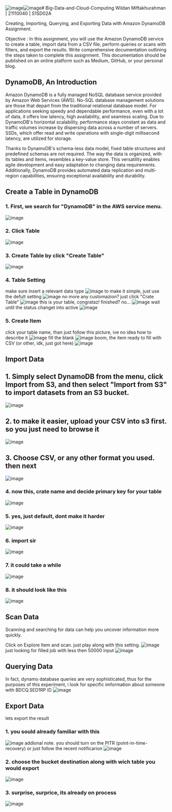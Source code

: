 ![image](https://github.com/BHANKSSS/Big-Data-and-Cloud-Computing/assets/73731578/cf2d91e9-373b-423a-ba76-ae113a3df131)![image](https://github.com/BHANKSSS/Big-Data-and-Cloud-Computing/assets/73731578/39219cf3-a51d-4159-9f3f-78a333160ee5)# Big-Data-and-Cloud-Computing
Wildan Miftakhurahman | 21110040 | S1SD02A

Creating, Importing, Querying, and Exporting Data with Amazon DynamoDB Assignment. 

Objective : In this assignment, you will use the Amazon DynamoDB service to create a table, import data from a CSV file, perform queries or scans with filters, and export the results. Write comprehensive documentation outlining the steps taken to complete this assignment. This documentation should be published on an online platform such as Medium, GitHub, or your personal blog.
## DynamoDB, An Introduction
Amazon DynamoDB is a fully managed NoSQL database service provided by Amazon Web Services (AWS). No-SQL database management solutions are those that depart from the traditional relational database model. For applications seeking speedy and dependable performance, even with a lot of data, it offers low latency, high availability, and seamless scaling. Due to DynamoDB's horizontal scalability, performance stays constant as data and traffic volumes increase by dispersing data across a number of servers. SSDs, which offer read and write operations with single-digit millisecond latency, are utilized for storage.

Thanks to DynamoDB's schema-less data model, fixed table structures and predefined schemas are not required. The way the data is organized, with its tables and items, resembles a key-value store. This versatility enables agile development and easy adaptation to changing data requirements. Additionally, DynamoDB provides automated data replication and multi-region capabilities, ensuring exceptional availability and durability.
## Create a Table in DynamoDB
### 1. First, we search for "DynamoDB" in the AWS service menu.
![image](https://github.com/BHANKSSS/Big-Data-and-Cloud-Computing/assets/73731578/354e29ee-e7e7-41c1-be42-4b93bb10b519)
### 2. Click Table
![image](https://github.com/BHANKSSS/Big-Data-and-Cloud-Computing/assets/73731578/4b923029-5082-4f94-9f96-256f65825863)
### 3. Create Table by click "Create Table"
![image](https://github.com/BHANKSSS/Big-Data-and-Cloud-Computing/assets/73731578/67f24d18-0b7f-4e0c-b1a3-f1ec36fb0e47)
### 4. Table Setting
make sure insert a relevant data type
![image](https://github.com/BHANKSSS/Big-Data-and-Cloud-Computing/assets/73731578/989ab750-4bf2-4f1b-a229-d62113d8814c)
to make it simple, just use the defult setting
![image](https://github.com/BHANKSSS/Big-Data-and-Cloud-Computing/assets/73731578/6b06e3e2-cfa9-4f9f-ac4f-beaf7baf34cb)
no more any customazion? just click "Crate Table"
![image](https://github.com/BHANKSSS/Big-Data-and-Cloud-Computing/assets/73731578/f838c4bb-9434-4dee-9da7-2f13b353caf2)
this is your table, congrataz! finished? no...
![image](https://github.com/BHANKSSS/Big-Data-and-Cloud-Computing/assets/73731578/c87e0169-a743-4678-a2c8-7a877ca37d5e)
wait until the status changet into active
![image](https://github.com/BHANKSSS/Big-Data-and-Cloud-Computing/assets/73731578/ba353a5f-6355-49f9-ae4c-6b8a9ea69769)

### 5. Create Item
click your table name, than just follow this picture, ive no idea how to describe it
![image](https://github.com/BHANKSSS/Big-Data-and-Cloud-Computing/assets/73731578/bf9a2280-b7d1-4b54-a9c8-3562e9edd2b5)
fill the blank
![image](https://github.com/BHANKSSS/Big-Data-and-Cloud-Computing/assets/73731578/d744f55f-e340-430b-87d4-6aa3d565031e)
boom, the item ready to fill with CSV (or other, idk, just got here)
![image](https://github.com/BHANKSSS/Big-Data-and-Cloud-Computing/assets/73731578/6f56c9af-710c-4151-98a7-c5547c3f2ddb)

## Import Data
## 1. Simply select DynamoDB from the menu, click Import from S3, and then select "Import from S3" to import datasets from an S3 bucket.
![image](https://github.com/BHANKSSS/Big-Data-and-Cloud-Computing/assets/73731578/8fc4a89f-e3ce-4c7b-afa9-01a82ed6fa0f)
## 2. to make it easier, upload your CSV into s3 first. so you just need to browse it
![image](https://github.com/BHANKSSS/Big-Data-and-Cloud-Computing/assets/73731578/42b38bde-3532-4a78-b41f-7857b4c34610)
## 3. Choose CSV, or any other format you used. then next
![image](https://github.com/BHANKSSS/Big-Data-and-Cloud-Computing/assets/73731578/2e301701-44ac-475d-988d-f6b083a19c7e)
### 4. now this, crate name and decide primary key for your table
![image](https://github.com/BHANKSSS/Big-Data-and-Cloud-Computing/assets/73731578/6deebcef-dfad-46e1-97f9-7f21372a74b1)
### 5. yes, just default, dont make it harder
![image](https://github.com/BHANKSSS/Big-Data-and-Cloud-Computing/assets/73731578/89506860-1121-4b6a-8ddf-666185b22390)
### 6. import sir
![image](https://github.com/BHANKSSS/Big-Data-and-Cloud-Computing/assets/73731578/f9b8d2f2-2bf6-4c54-8874-b91908d8f321)
### 7. it could take a while
![image](https://github.com/BHANKSSS/Big-Data-and-Cloud-Computing/assets/73731578/66938700-48fc-435e-83f2-b44a61e58dd8)
### 8. it should look like this
![image](https://github.com/BHANKSSS/Big-Data-and-Cloud-Computing/assets/73731578/754276bf-a6d8-4f3a-8406-b6e21bc20a07)
## Scan Data
Scanning and searching for data can help you uncover information more quickly.

Click on Explore Item and scan. just play along with this setting. 
![image](https://github.com/BHANKSSS/Big-Data-and-Cloud-Computing/assets/73731578/efb456e7-d57d-4f02-b707-fb283177e199)
just looking for filled job with less then 50000 input
![image](https://github.com/BHANKSSS/Big-Data-and-Cloud-Computing/assets/73731578/0e4f794d-a65b-47de-b63a-0b7db18883c5)

## Querying Data
In fact, dynamo database queries are very sophisticated, thus for the purposes of this experiment, i look for specific imformation about someone with BDCQ.SED1RP ID
![image](https://github.com/BHANKSSS/Big-Data-and-Cloud-Computing/assets/73731578/64c70611-261e-4304-a0f6-426fe6e9500b)

## Export Data
lets export the result
### 1. you sould already familiar with this
![image](https://github.com/BHANKSSS/Big-Data-and-Cloud-Computing/assets/73731578/3c800191-31f1-4721-9c0b-127d40e9d01e)
addional note. you should turn on the PITR (point-in-time-recovery)  or just follow the recent notificarion
![image](https://github.com/BHANKSSS/Big-Data-and-Cloud-Computing/assets/73731578/d4749379-484c-4ab0-b196-1192f2056309)
### 2. choose the bucket destination along with wich table you would export
![image](https://github.com/BHANKSSS/Big-Data-and-Cloud-Computing/assets/73731578/bf8265ca-e174-46b0-b644-eb19e5c2fb80)
### 3. surprise, surprice, its already on process
![image](https://github.com/BHANKSSS/Big-Data-and-Cloud-Computing/assets/73731578/627626d3-68dc-46d2-afb4-e9de72d2e0fa)
